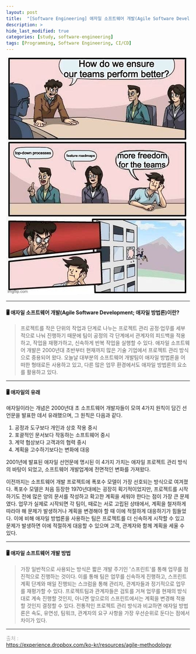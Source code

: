 ```yaml
---
layout: post
title:  "[Software Engineering] 애자일 소프트웨어 개발(Agile Software Development)"
description: >
hide_last_modified: true
categories: [study, software-engineering]
tags: [Programming, Software Engineering, CI/CD]
---
```


![](../../../assets/img/blog/os/agile.jpg)

-----

#### 🖥️ 애자일 소프트웨어 개발(Agile Software Development; 애자일 방법론)이란?

> 프로젝트를 작은 단위의 작업과 단계로 나누는 프로젝트 관리 공정·업무를 세부적으로 나눠 진행하기 때문에 팀이 공정의 각 단계에서 관계자의 피드백을 적용하고, 작업을 재평가하고, 신속하게 반복 작업을 실행할 수 있다. 
애자일 소프트웨어 개발은 2000년대 초반부터 현재까지 많은 기술 기업에서 프로젝트 관리 방식으로 중용되어 왔다. 오늘날 대부분의 소프트웨어 개발팀이 애자일 방법론을 어떠한 형태로든 사용하고 있고, 다른 많은 업무 환경에서도 애자일 방법론의 요소를 활용하고 있다.

----

#### 🖥️ 애자일의 유래
애자일이라는 개념은 2000년대 초 소프트웨어 개발자들이 모여 4가지 원칙이 담긴 선언문을 발표한 데서 유래했으며, 그 원칙은 다음과 같다.

1. 공정과 도구보다 개인과 상호 작용 중시
2. 포괄적인 문서보다 작동하는 소프트웨어 중시
3. 계약 협상보다 고객과의 협력 중시
4. 계획을 고수하기보다는 변화에 대응

2001년에 발표된 애자일 선언문에 명시된 이 4가지 가치는 애자일 프로젝트 관리 방식의 바탕이 되었고, 소프트웨어 개발업계에 전면적인 변화를 가져왔다.

이전까지는 소프트웨어 개발 프로젝트에 폭포수 모델이 가장 선호되는 방식으로 여겨졌다. 폭포수 모델은 처음 등장한 1970년대에는 굉장히 획기적이었지만, 프로젝트를 시작하기도 전에 많은 양의 문서를 작성하고 확고한 계획을 세워야 한다는 점이 가장 큰 문제였다. 
업무가 실제로 시작되면 각 팀이, 때로는 서로 고립된 상태에서, 계획을 철저하게 따라야 해 문제가 발생하거나 계획을 변경해야 할 때 이에 적절하게 대응하기가 힘들었다. 
이에 비해 애자일 방법론을 사용하는 팀은 프로젝트를 더 신속하게 시작할 수 있고 문제가 발생하면 이에 적절하게 대응할 수 있으며 고객, 관계자와 함께 계획을 세울 수 있다.

----

#### 🖥️ 애자일 소프트웨어 개발 방법

> 가장 일반적으로 사용되는 방식은 짧은 개발 주기인 '스프린트'를 통해 업무를 점진적으로 진행하는 것이다. 
이를 통해 팀은 업무를 신속하게 진행하고, 스프린트 계획 단계와 매일 진행되는 스크럼을 통해 관리자, 관계자들과 정기적으로 업무를 재평가할 수 있다. 
프로젝트팀과 관계자들은 검토를 거쳐 업무를 현재의 방식대로 계속 진행할 것인지, 아니면 앞으로의 스프린트에서는 계획을 변경해 적용할 것인지 결정할 수 있다.
전통적인 프로젝트 관리 방식과 비교하면 애자일 방법론은 속도, 유연성, 팀워크, 관계자의 요구 사항을 가장 우선순위로 둔다는 점에서 차이가 있다.

-----
<span style="color:darkgray">출처 : </span> <br>
https://experience.dropbox.com/ko-kr/resources/agile-methodology